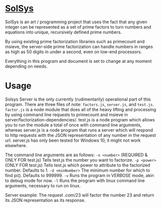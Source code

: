 # [SolSys](http://solsys.me)
SolSys is an art / programming project that uses the fact that any given integer can be represented as a set of prime factors to turn numbers and equations into unique, recursively defined prime numbers.

By using existing prime factorization libraries such as primecount and msieve, the server-side prime factorization can handle numbers in ranges as high as 50 digits in under a second, even on low-end processors.

Everything in this program and document is set to change at any moment depending on needs.

# Usage
Solsys Server is the only currently (rudimentarily) operational part of this program. There are three files of note: `factors.js`, `server.js`, and `test.js`. `factor.js` is a node module that does all of the heavy lifting and processing by using command line requests to primecount and msieve in server/factorization-dependencies/. test.js is a node program which allows you to run the module a total of once with command line arguments, whereas server.js is a node program that runs a server which will respond to http requests with the JSON representation of any number in the request url. server.js has only been tested for Windows 10, it might not work elsewhere.

The command line arguments are as follows:
`-n <number>` (REQUIRED & ONLY FOR test.js) Tells test.js the number you want to factorize.
`-p <power>` (ONLY FOR test.js) Tells test.js which power to attribute to the factorized number. Defaults to 1.
`-d <minNumber>` The minimum number for which to find pi(<number>). Defaults to 999999.
`-v` Runs the program in VERBOSE mode, akin to debug mode for now.
`-l` Runs the program with linux command line arguments, necessary to run on linux.

Server example:
The request <domain name here>.com/23 will factor the number 23 and return its JSON representation as its response.